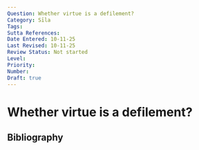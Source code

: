 ```yaml
---
Question: Whether virtue is a defilement?
Category: Sīla
Tags: 
Sutta References: 
Date Entered: 10-11-25
Last Revised: 10-11-25
Review Status: Not started
Level: 
Priority: 
Number: 
Draft: true
---
```


# Whether virtue is a defilement?

## Bibliography

<!-- 

Notes:



-->
